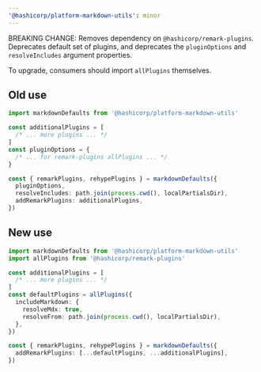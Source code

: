 ```yaml
---
'@hashicorp/platform-markdown-utils': minor
---
```


BREAKING CHANGE: Removes dependency on `@hashicorp/remark-plugins`. Deprecates default set of plugins, and deprecates the `pluginOptions` and `resolveIncludes` argument properties.

To upgrade, consumers should import `allPlugins` themselves.

## Old use

```ts
import markdownDefaults from '@hashicorp/platform-markdown-utils'

const additionalPlugins = [
  /* ... more plugins ... */
]
const pluginOptions = {
  /* ... for remark-plugins allPlugins ... */
}

const { remarkPlugins, rehypePlugins } = markdownDefaults({
  pluginOptions,
  resolveIncludes: path.join(process.cwd(), localPartialsDir),
  addRemarkPlugins: additionalPlugins,
})
```

## New use

```ts
import markdownDefaults from '@hashicorp/platform-markdown-utils'
import allPlugins from '@hashicorp/remark-plugins'

const additionalPlugins = [
  /* ... more plugins ... */
]
const defaultPlugins = allPlugins({
  includeMarkdown: {
    resolveMdx: true,
    resolveFrom: path.join(process.cwd(), localPartialsDir),
  },
})

const { remarkPlugins, rehypePlugins } = markdownDefaults({
  addRemarkPlugins: [...defaultPlugins, ...additionalPlugins],
})
```
